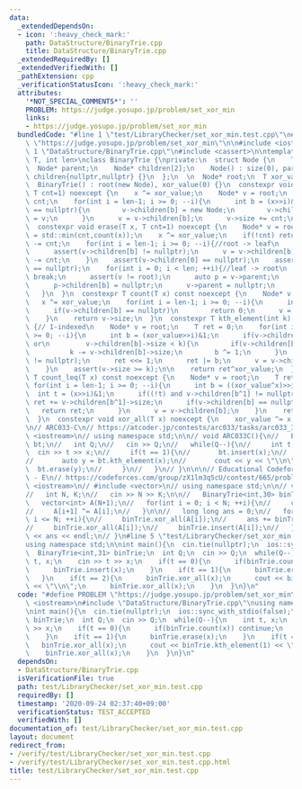 ```yaml
---
data:
  _extendedDependsOn:
  - icon: ':heavy_check_mark:'
    path: DataStructure/BinaryTrie.cpp
    title: DataStructure/BinaryTrie.cpp
  _extendedRequiredBy: []
  _extendedVerifiedWith: []
  _pathExtension: cpp
  _verificationStatusIcon: ':heavy_check_mark:'
  attributes:
    '*NOT_SPECIAL_COMMENTS*': ''
    PROBLEM: https://judge.yosupo.jp/problem/set_xor_min
    links:
    - https://judge.yosupo.jp/problem/set_xor_min
  bundledCode: "#line 1 \"test/LibraryChecker/set_xor_min.test.cpp\"\n#define PROBLEM\
    \ \"https://judge.yosupo.jp/problem/set_xor_min\"\n\n#include <iostream>\n#line\
    \ 1 \"DataStructure/BinaryTrie.cpp\"\n#include <cassert>\n\ntemplate<typename\
    \ T, int len>\nclass BinaryTrie {\nprivate:\n  struct Node {\n    T size;\n  \
    \  Node* parent;\n    Node* children[2];\n    Node() : size(0), parent(nullptr),\
    \ children{nullptr,nullptr} {}\n  };\n  \n  Node* root;\n  T xor_value;\npublic:\n\
    \  BinaryTrie() : root(new Node), xor_value(0) {}\n  constexpr void insert(T x,\
    \ T cnt=1) noexcept {\n    x ^= xor_value;\n    Node* v = root;\n    v->size +=\
    \ cnt;\n    for(int i = len-1; i >= 0; --i){\n      int b = (x>>i)&1;\n      if(v->children[b]\
    \ == nullptr){\n        v->children[b] = new Node;\n        v->children[b]->parent\
    \ = v;\n      }\n      v = v->children[b];\n      v->size += cnt;\n    }\n  }\n\
    \  constexpr void erase(T x, T cnt=1) noexcept {\n    Node* v = root;\n    cnt\
    \ = std::min(cnt,count(x));\n    x ^= xor_value;\n    if(!cnt) return;\n    v->size\
    \ -= cnt;\n    for(int i = len-1; i >= 0; --i){//root -> leaf\n      int b = (x>>i)&1;\n\
    \      assert(v->children[b] != nullptr);\n      v = v->children[b];\n      v->size\
    \ -= cnt;\n    }\n    assert(v->children[0] == nullptr);\n    assert(v->children[1]\
    \ == nullptr);\n    for(int i = 0; i < len; ++i){//leaf -> root\n      if(v->size)\
    \ break;\n      assert(v != root);\n      auto p = v->parent;\n      int b = (x>>i)&1;\n\
    \      p->children[b] = nullptr;\n      v->parent = nullptr;\n      v = p;\n \
    \   }\n  }\n  constexpr T count(T x) const noexcept {\n    Node* v = root;\n \
    \   x ^= xor_value;\n    for(int i = len-1; i >= 0; --i){\n      int b = (x>>i)&1;\n\
    \      if(v->children[b] == nullptr)\n        return 0;\n      v = v->children[b];\n\
    \    }\n    return v->size;\n  }\n  constexpr T kth_element(int k) const noexcept\
    \ {// 1-indexed\n    Node* v = root;\n    T ret = 0;\n    for(int i = len-1; i\
    \ >= 0; --i){\n      int b = (xor_value>>i)&1;\n      if(v->children[b] == nullptr\
    \ or\n         v->children[b]->size < k){\n        if(v->children[b] != nullptr)\n\
    \          k -= v->children[b]->size;\n        b ^= 1;\n      }\n      assert(v->children[b]\
    \ != nullptr);\n      ret <<= 1;\n      ret |= b;\n      v = v->children[b];\n\
    \    }\n    assert(v->size >= k);\n\n    return ret^xor_value;\n  }\n  constexpr\
    \ T count_leq(T x) const noexcept {\n    Node* v = root;\n    T ret = 0;\n   \
    \ for(int i = len-1; i >= 0; --i){\n      int b = ((xor_value^x)>>i)&1;\n    \
    \  int t = (x>>i)&1;\n      if((!t) and v->children[b^1] != nullptr)\n       \
    \ ret += v->children[b^1]->size;\n      if(v->children[b] == nullptr){\n     \
    \   return ret;\n      }\n      v = v->children[b];\n    }\n    return ret+v->size;\n\
    \  }\n  constexpr void xor_all(T x) noexcept {\n    xor_value ^= x;\n  }\n};\n\
    \n// ARC033-C\n// https://atcoder.jp/contests/arc033/tasks/arc033_3\n// #include\
    \ <iostream>\n// using namespace std;\n\n// void ARC033C(){\n//   BinaryTrie<32>\
    \ bt;\n//   int Q;\n//   cin >> Q;\n//   while(Q--){\n//     int t, x;\n//   \
    \  cin >> t >> x;\n//     if(t == 1){\n//       bt.insert(x);\n//     }else{\n\
    //       auto y = bt.kth_element(x);\n//       cout << y << \"\\n\";\n//     \
    \  bt.erase(y);\n//     }\n//   }\n// }\n\n\n// Educational Codeforces Round 12\
    \ - E\n// https://codeforces.com/group/zX1lm3q5cU/contest/665/problem/E\n// #include\
    \ <iostream>\n// #include <vector>\n// using namespace std;\n\n// void edu12E(){\n\
    //   int N, K;\n//   cin >> N >> K;\n\n//   BinaryTrie<int,30> binTrie;\n\n//\
    \   vector<int> A(N+1);\n//   for(int i = 0; i < N; ++i){\n//     cin >> A[i+1];\n\
    //     A[i+1] ^= A[i];\n//   }\n\n//   long long ans = 0;\n//   for(int i = 0;\
    \ i <= N; ++i){\n//     binTrie.xor_all(A[i]);\n//     ans += binTrie.count_leq(K);\n\
    //     binTrie.xor_all(A[i]);\n//     binTrie.insert(A[i]);\n//   }\n//   cout\
    \ << ans << endl;\n// }\n#line 5 \"test/LibraryChecker/set_xor_min.test.cpp\"\n\
    using namespace std;\n\nint main(){\n  cin.tie(nullptr);\n  ios::sync_with_stdio(false);\n\
    \  BinaryTrie<int,31> binTrie;\n  int Q;\n  cin >> Q;\n  while(Q--){\n    int\
    \ t, x;\n    cin >> t >> x;\n    if(t == 0){\n      if(binTrie.count(x)) continue;\n\
    \      binTrie.insert(x);\n    }\n    if(t == 1){\n      binTrie.erase(x);\n \
    \   }\n    if(t == 2){\n      binTrie.xor_all(x);\n      cout << binTrie.kth_element(1)\
    \ << \"\\n\";\n      binTrie.xor_all(x);\n    }\n  }\n}\n"
  code: "#define PROBLEM \"https://judge.yosupo.jp/problem/set_xor_min\"\n\n#include\
    \ <iostream>\n#include \"DataStructure/BinaryTrie.cpp\"\nusing namespace std;\n\
    \nint main(){\n  cin.tie(nullptr);\n  ios::sync_with_stdio(false);\n  BinaryTrie<int,31>\
    \ binTrie;\n  int Q;\n  cin >> Q;\n  while(Q--){\n    int t, x;\n    cin >> t\
    \ >> x;\n    if(t == 0){\n      if(binTrie.count(x)) continue;\n      binTrie.insert(x);\n\
    \    }\n    if(t == 1){\n      binTrie.erase(x);\n    }\n    if(t == 2){\n   \
    \   binTrie.xor_all(x);\n      cout << binTrie.kth_element(1) << \"\\n\";\n  \
    \    binTrie.xor_all(x);\n    }\n  }\n}\n"
  dependsOn:
  - DataStructure/BinaryTrie.cpp
  isVerificationFile: true
  path: test/LibraryChecker/set_xor_min.test.cpp
  requiredBy: []
  timestamp: '2020-09-24 02:37:40+09:00'
  verificationStatus: TEST_ACCEPTED
  verifiedWith: []
documentation_of: test/LibraryChecker/set_xor_min.test.cpp
layout: document
redirect_from:
- /verify/test/LibraryChecker/set_xor_min.test.cpp
- /verify/test/LibraryChecker/set_xor_min.test.cpp.html
title: test/LibraryChecker/set_xor_min.test.cpp
---
```


